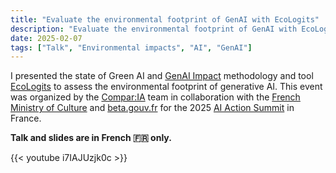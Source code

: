 ```yaml
---
title: "Evaluate the environmental footprint of GenAI with EcoLogits"
description: "Evaluate the environmental footprint of GenAI with EcoLogits at Compar:IA Day (AI Action Summit)"
date: 2025-02-07
tags: ["Talk", "Environmental impacts", "AI", "GenAI"]
---
```


I presented the state of Green AI and [GenAI Impact](https://genai-impact.org/) methodology and tool [EcoLogits](https://ecologits.ai/) to assess the environmental footprint of generative AI. This event was organized by the [Compar:IA](https://www.comparia.beta.gouv.fr/) team in collaboration with the [French Ministry of Culture](https://www.culture.gouv.fr/) and [beta.gouv.fr](https://beta.gouv.fr/) for the 2025 [AI Action Summit](https://www.elysee.fr/en/sommet-pour-l-action-sur-l-ia) in France.

**Talk and slides are in French 🇫🇷 only.**

{{< youtube i7IAJUzjk0c >}}
